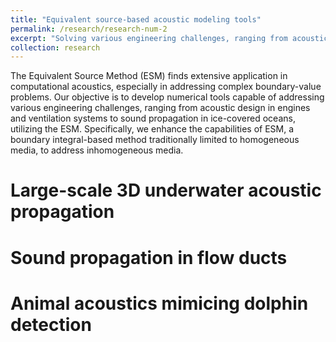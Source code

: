 ```yaml
---
title: "Equivalent source-based acoustic modeling tools"
permalink: /research/research-num-2
excerpt: "Solving various engineering challenges, ranging from acoustic design in engines and ventilation systems to sound propagation in ice-covered oceans, using the powerful equivalent source method"
collection: research
---
```


The Equivalent Source Method (ESM) finds extensive application in computational acoustics, especially in addressing complex boundary-value problems. Our objective is to develop numerical tools capable of addressing various engineering challenges, ranging from acoustic design in engines and ventilation systems to sound propagation in ice-covered oceans, utilizing the ESM. Specifically, we enhance the capabilities of ESM, a boundary integral-based method traditionally limited to homogeneous media, to address inhomogeneous media.

Large-scale 3D underwater acoustic propagation
======

Sound propagation in flow ducts
======

Animal acoustics mimicing dolphin detection
======
